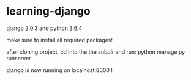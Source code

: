 # learning-django

django 2.0.3 and python 3.6.4

make sure to install all required packages!

after cloning project, cd into the the subdir and run:
    python manage.py runserver

django is now running on localhost:8000 !
